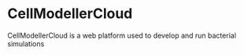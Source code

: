 # CellModellerCloud
CellModellerCloud is a web platform used to develop and run bacterial simulations
